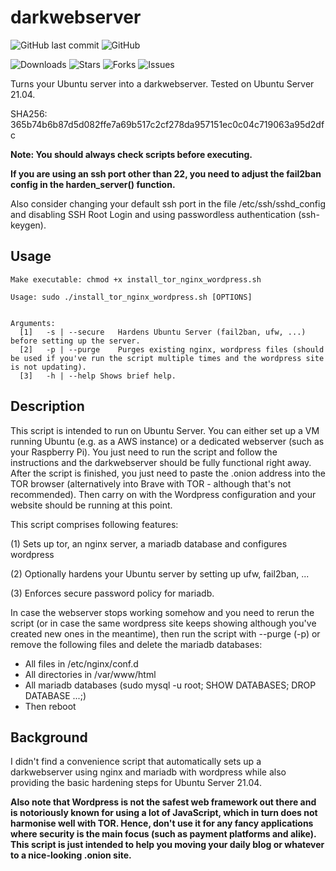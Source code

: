 # darkwebserver

![GitHub last commit](https://img.shields.io/github/last-commit/thomasgruebl/darkwebserver?style=plastic) ![GitHub](https://img.shields.io/github/license/thomasgruebl/darkwebserver?style=plastic)

<a style="text-decoration: none" href="https://github.com/thomasgruebl/darkwebserver/releases">
<img src="https://img.shields.io/github/downloads/thomasgruebl/darkwebserver/total.svg?style=plastic" alt="Downloads">
</a>

<a style="text-decoration: none" href="https://github.com/thomasgruebl/darkwebserver/stargazers">
<img src="https://img.shields.io/github/stars/thomasgruebl/darkwebserver.svg?style=plastic" alt="Stars">
</a>

<a style="text-decoration: none" href="https://github.com/thomasgruebl/darkwebserver/fork">
<img src="https://img.shields.io/github/forks/thomasgruebl/darkwebserver.svg?style=plastic" alt="Forks">
</a>

<a style="text-decoration: none" href="https://github.com/thomasgruebl/darkwebserver/issues">
<img src="https://img.shields.io/github/issues/thomasgruebl/darkwebserver.svg?style=plastic" alt="Issues">
</a>

Turns your Ubuntu server into a darkwebserver. Tested on Ubuntu Server 21.04.

SHA256: 365b74b6b87d5d082ffe7a69b517c2cf278da957151ec0c04c719063a95d2dfc

<b>Note: You should always check scripts before executing.</b>

<b>If you are using an ssh port other than 22, you need to adjust the fail2ban config in the harden_server() function.</b>

Also consider changing your default ssh port in the file /etc/ssh/sshd_config and disabling SSH Root Login and using passwordless authentication (ssh-keygen).

**Usage**
---

```
Make executable: chmod +x install_tor_nginx_wordpress.sh

Usage: sudo ./install_tor_nginx_wordpress.sh [OPTIONS]


Arguments:
  [1]	-s | --secure	Hardens Ubuntu Server (fail2ban, ufw, ...) before setting up the server.
  [2]	-p | --purge	Purges existing nginx, wordpress files (should be used if you've run the script multiple times and the wordpress site is not updating).
  [3]	-h | --help	Shows brief help.
```

**Description**
---

This script is intended to run on Ubuntu Server. You can either set up a VM running Ubuntu (e.g. as a AWS instance) or a dedicated webserver (such as your Raspberry Pi). You just need to run the script and follow the instructions and the darkwebserver should be fully functional right away. After the script is finished, you just need to paste the .onion address into the TOR browser (alternatively into Brave with TOR - although that's not recommended). Then carry on with the Wordpress configuration and your website should be running at this point.

This script comprises following features:

(1)	Sets up tor, an nginx server, a mariadb database and configures wordpress

(2)	Optionally hardens your Ubuntu server by setting up ufw, fail2ban, ...

(3)	Enforces secure password policy for mariadb.


In case the webserver stops working somehow and you need to rerun the script (or in case the same wordpress site keeps showing although you've created new ones in the meantime), then run the script with --purge (-p) or remove the following files and delete the mariadb databases:

* All files in /etc/nginx/conf.d
* All directories in /var/www/html
* All mariadb databases (sudo mysql -u root; SHOW DATABASES; DROP DATABASE ...;)
* Then reboot

**Background**
---

I didn't find a convenience script that automatically sets up a darkwebserver using nginx and mariadb with wordpress while also providing the basic hardening steps for Ubuntu Server 21.04.

<b>Also note that Wordpress is not the safest web framework out there and is notoriously known for using a lot of JavaScript, which in turn does not harmonise well with TOR. Hence, don't use it for any fancy applications where security is the main focus (such as payment platforms and alike). This script is just intended to help you moving your daily blog or whatever to a nice-looking .onion site.</b>

